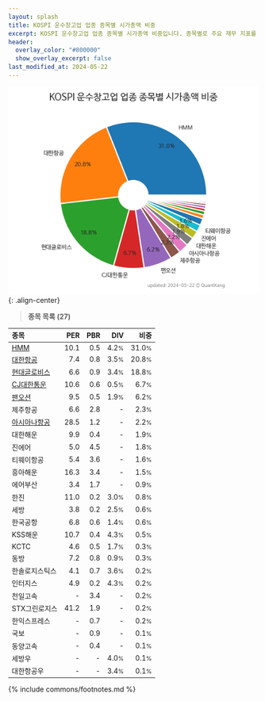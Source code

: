 ```yaml
---
layout: splash
title: KOSPI 운수창고업 업종 종목별 시가총액 비중
excerpt: KOSPI 운수창고업 업종 종목별 시가총액 비중입니다. 종목별로 주요 재무 지표를 함께 표시합니다.
header:
  overlay_color: "#800000"
  show_overlay_excerpt: false
last_modified_at: 2024-05-22
---
```



![KOSPI 운수창고업 업종 종목별 시가총액 비중](/stats/sector/images/kospi_업종_운수창고업_종목.png){: .align-center}


> **종목 목록 (27)**<a id="list"></a>

| **종목** | **PER** | **PBR** | **DIV** | **비중** |
| :------- | ------: | ------: | ------: | -------: |
| [HMM](/011200/) | 10.1 | 0.5 | 4.2<small>%</small> | 31.0<small>%</small> |
| [대한항공](/003490/) | 7.4 | 0.8 | 3.5<small>%</small> | 20.8<small>%</small> |
| [현대글로비스](/086280/) | 6.6 | 0.9 | 3.4<small>%</small> | 18.8<small>%</small> |
| [CJ대한통운](/000120/) | 10.6 | 0.6 | 0.5<small>%</small> | 6.7<small>%</small> |
| [팬오션](/028670/) | 9.5 | 0.5 | 1.9<small>%</small> | 6.2<small>%</small> |
| 제주항공 | 6.6 | 2.8 | - | 2.3<small>%</small> |
| [아시아나항공](/020560/) | 28.5 | 1.2 | - | 2.2<small>%</small> |
| 대한해운 | 9.9 | 0.4 | - | 1.9<small>%</small> |
| 진에어 | 5.0 | 4.5 | - | 1.8<small>%</small> |
| 티웨이항공 | 5.4 | 3.6 | - | 1.6<small>%</small> |
| 흥아해운 | 16.3 | 3.4 | - | 1.5<small>%</small> |
| 에어부산 | 3.4 | 1.7 | - | 0.9<small>%</small> |
| 한진 | 11.0 | 0.2 | 3.0<small>%</small> | 0.8<small>%</small> |
| 세방 | 3.8 | 0.2 | 2.5<small>%</small> | 0.6<small>%</small> |
| 한국공항 | 6.8 | 0.6 | 1.4<small>%</small> | 0.6<small>%</small> |
| KSS해운 | 10.7 | 0.4 | 4.3<small>%</small> | 0.5<small>%</small> |
| KCTC | 4.6 | 0.5 | 1.7<small>%</small> | 0.3<small>%</small> |
| 동방 | 7.2 | 0.8 | 0.9<small>%</small> | 0.3<small>%</small> |
| 한솔로지스틱스 | 4.1 | 0.7 | 3.6<small>%</small> | 0.2<small>%</small> |
| 인터지스 | 4.9 | 0.2 | 4.3<small>%</small> | 0.2<small>%</small> |
| 천일고속 | - | 3.4 | - | 0.2<small>%</small> |
| STX그린로지스 | 41.2 | 1.9 | - | 0.2<small>%</small> |
| 한익스프레스 | - | 0.7 | - | 0.2<small>%</small> |
| 국보 | - | 0.9 | - | 0.1<small>%</small> |
| 동양고속 | - | 0.4 | - | 0.1<small>%</small> |
| 세방우 | - | - | 4.0<small>%</small> | 0.1<small>%</small> |
| 대한항공우 | - | - | 3.4<small>%</small> | 0.1<small>%</small> |

{% include commons/footnotes.md %}